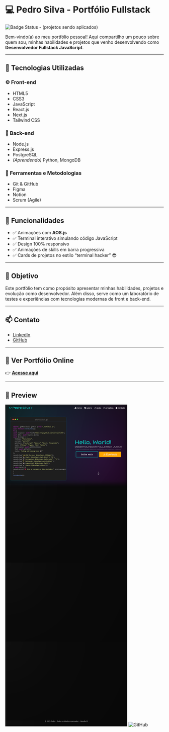 # 💻 Pedro Silva - Portfólio Fullstack

![Badge Status](https://img.shields.io/badge/Status-Em%20desenvolvimento-green) - (projetos sendo aplicados)

Bem-vindo(a) ao meu portfólio pessoal! Aqui compartilho um pouco sobre quem sou, minhas habilidades e projetos que venho desenvolvendo como **Desenvolvedor Fullstack JavaScript**.

---

## 🚀 Tecnologias Utilizadas

### ⚙️ Front-end
- HTML5
- CSS3
- JavaScript
- React.js
- Next.js
- Tailwind CSS

### 💾 Back-end
- Node.js
- Express.js
- PostgreSQL
- *(Aprendendo)* Python, MongoDB

### 🧰 Ferramentas e Metodologias
- Git & GitHub
- Figma
- Notion
- Scrum (Agile)

---

## 🌟 Funcionalidades

- ✅ Animações com **AOS.js**
- ✅ Terminal interativo simulando código JavaScript
- ✅ Design 100% responsivo
- ✅ Animações de skills em barra progressiva
- ✅ Cards de projetos no estilo “terminal hacker” 😎

---

## 🎯 Objetivo

Este portfólio tem como propósito apresentar minhas habilidades, projetos e evolução como desenvolvedor. Além disso, serve como um laboratório de testes e experiências com tecnologias modernas de front e back-end.

---

## 📫 Contato

- [LinkedIn](https://www.linkedin.com/in/seu-linkedin-aqui)  
- [GitHub](https://github.com/pedro354)

---

## 🔗 Ver Portfólio Online

👉 **[Acesse aqui](https://pedrojs.vercel.app/)**

---

## 📸 Preview

![Preview do Portfólio](./image.png)
![GitHub](https://img.shields.io/badge/Made%20by-Pedro%20Silva-blue)
